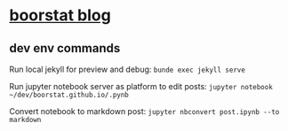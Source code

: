 # [boorstat blog](https://boorstat.github.io)

## dev env commands
Run local jekyll for preview and debug: 
`bunde exec jekyll serve`

Run jupyter notebook server as platform to edit posts:
`jupyter notebook ~/dev/boorstat.github.io/.pynb`

Convert notebook to markdown post:
`jupyter nbconvert post.ipynb --to markdown`